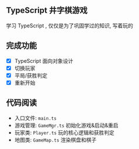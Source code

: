 ## TypeScript 井字棋游戏

学习 TypeScript , 仅仅是为了巩固学过的知识, 写着玩的

## 完成功能

- [x] TypeScript 面向对象设计
- [x] 切换玩家
- [x] 平局/获胜判定
- [x] 重新开始

## 代码阅读

- 入口文件: `main.ts`
- 游戏管理: `GameMgr.ts` 初始化游戏&启动&重启
- 玩家类: `Player.ts` 玩的核心逻辑和获胜判定
- 地图类: `GameMap.ts` 渲染棋盘和棋子

